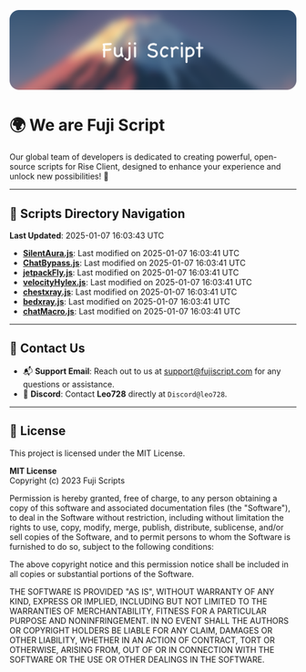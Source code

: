 ![Banner](.github/b.webp)

# 🌍 **We are Fuji Script**

Our global team of developers is dedicated to creating powerful, open-source scripts for Rise Client, designed to enhance your experience and unlock new possibilities! 🌟

---
<!-- SCRIPTS_NAVIGATION_START -->
## 📂 **Scripts Directory Navigation**

**Last Updated**: 2025-01-07 16:03:43 UTC

- **[SilentAura.js](scripts/SilentAura.js)**: Last modified on 2025-01-07 16:03:41 UTC
- **[ChatBypass.js](scripts/ChatBypass.js)**: Last modified on 2025-01-07 16:03:41 UTC
- **[jetpackFly.js](scripts/jetpackFly.js)**: Last modified on 2025-01-07 16:03:41 UTC
- **[velocityHylex.js](scripts/velocityHylex.js)**: Last modified on 2025-01-07 16:03:41 UTC
- **[chestxray.js](scripts/chestxray.js)**: Last modified on 2025-01-07 16:03:41 UTC
- **[bedxray.js](scripts/bedxray.js)**: Last modified on 2025-01-07 16:03:41 UTC
- **[chatMacro.js](scripts/chatMacro.js)**: Last modified on 2025-01-07 16:03:41 UTC

<!-- SCRIPTS_NAVIGATION_END -->

---

## 💬 **Contact Us**  
- 📬 **Support Email**: Reach out to us at [support@fujiscript.com](mailto:support@fujiscript.com) for any questions or assistance.  
- 💬 **Discord**: Contact **Leo728** directly at `Discord@leo728`.

---

## 📜 **License**

This project is licensed under the MIT License.  

**MIT License**  
Copyright (c) 2023 Fuji Scripts  

Permission is hereby granted, free of charge, to any person obtaining a copy of this software and associated documentation files (the "Software"), to deal in the Software without restriction, including without limitation the rights to use, copy, modify, merge, publish, distribute, sublicense, and/or sell copies of the Software, and to permit persons to whom the Software is furnished to do so, subject to the following conditions:  

The above copyright notice and this permission notice shall be included in all copies or substantial portions of the Software.  

THE SOFTWARE IS PROVIDED "AS IS", WITHOUT WARRANTY OF ANY KIND, EXPRESS OR IMPLIED, INCLUDING BUT NOT LIMITED TO THE WARRANTIES OF MERCHANTABILITY, FITNESS FOR A PARTICULAR PURPOSE AND NONINFRINGEMENT. IN NO EVENT SHALL THE AUTHORS OR COPYRIGHT HOLDERS BE LIABLE FOR ANY CLAIM, DAMAGES OR OTHER LIABILITY, WHETHER IN AN ACTION OF CONTRACT, TORT OR OTHERWISE, ARISING FROM, OUT OF OR IN CONNECTION WITH THE SOFTWARE OR THE USE OR OTHER DEALINGS IN THE SOFTWARE.  
